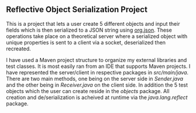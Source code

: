
## Reflective Object Serialization Project

This is a project that lets a user create 5 different objects and input their fields which is then 
serialized to a JSON string using [org.json](https://github.com/stleary/JSON-java). These operations take place on a theoretical server where a 
serialized object with unique properties is sent to a client via a socket, deserialized then recreated.

I have used a Maven project structure to organize my external libraries and test classes. It is most
easily ran from an IDE that supports Maven projects. I have represented the server/client in respective
packages in _src/main/java_. There are two main methods, one being on the server side in _Sender.java_ and the 
other being in _Receiver.java_ on the client side. In addition the 5 test objects which the user can create
reside in the _objects_ package. All creation and de/serialization is acheived at runtime via the _java.lang.reflect_
package.
